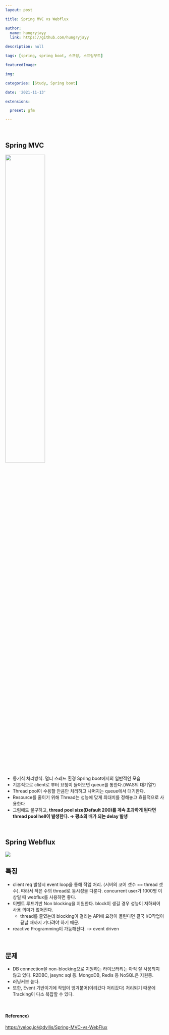 ```yaml
---
layout: post

title: Spring MVC vs Webflux

author: 
  name: hungryjayy
  link: https://github.com/hungryjayy

description: null

tags: [spring, spring boot, 스프링, 스프링부트]

featuredImage: 

img: 

categories: [Study, Spring boot]

date: '2021-11-13'

extensions:

  preset: gfm

---
```


<br>


## Spring MVC
<img src = "https://hungryjayy.github.io/assets/img/Spring_Boot/mvc.png" width = "50%"> 

* 동기식 처리방식. 멀티 스레드 환경 Spring boot에서의 일반적인 모습
* 기본적으로 client로 부터 요청이 들어오면 queue를 통한다.(WAS의 대기열?)
* Thread pool이 수용할 만큼만 처리하고 나머지는 queue에서 대기한다.
* Resource를 줄이기 위해 Thread는 성능에 맞게 최대치를 정해놓고 효율적으로 사용한다
* 그럼에도 불구하고, **thread pool size(Default 200)를 계속 초과하게 된다면 thread pool hell이 발생한다. → 평소의 배가 되는 delay 발생**

<br>

## Spring Webflux
![](https://hungryjayy.github.io/assets/img/Spring_Boot/webflux.png)

## 특징
* client req 발생시 event loop을 통해 작업 처리. (서버의 코어 갯수 == thread 갯수). 따라서 적은 수의 thread로 동시성을 다룬다. concurrent user가 1000명 이상일 때 webflux를 사용하면 좋다.
* 이벤트 루프기반 Non blocking을 지원한다. block이 생길 경우 성능이 저하되어 사용 의미가 없어진다.
  * thread를 줄였는데 blocking이 걸리는 API에 요청이 몰린다면 결국 I/O작업이 끝날 때까지 기다려야 하기 때문.
* reactive Programming이 가능해진다. -> event driven

<br>

## 문제

* DB connection을 non-blocking으로 지원하는 라이브러리는 아직 잘 사용되지 않고 있다. R2DBC, jasync sql 등. MongoDB, Redis 등 NoSQL은 지원중.
* 러닝커브 높다.
* 또한, Event 기반이기에 작업이 엉겨붙어(이리갔다 저리갔다) 처리되기 때문에 Tracking이 다소 복잡할 수 있다.

<Br>

#### Reference)

https://velog.io/@dyllis/Spring-MVC-vs-WebFlux